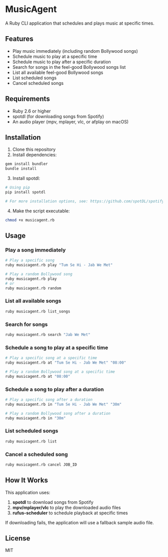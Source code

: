 # MusicAgent

A Ruby CLI application that schedules and plays music at specific times.

## Features

- Play music immediately (including random Bollywood songs)
- Schedule music to play at a specific time
- Schedule music to play after a specific duration
- Search for songs in the feel-good Bollywood songs list
- List all available feel-good Bollywood songs
- List scheduled songs
- Cancel scheduled songs

## Requirements

- Ruby 2.6 or higher
- spotdl (for downloading songs from Spotify)
- An audio player (mpv, mplayer, vlc, or afplay on macOS)

## Installation

1. Clone this repository
2. Install dependencies:

```bash
gem install bundler
bundle install
```

3. Install spotdl:

```bash
# Using pip
pip install spotdl

# For more installation options, see: https://github.com/spotDL/spotify-downloader
```

4. Make the script executable:

```bash
chmod +x musicagent.rb
```

## Usage

### Play a song immediately

```bash
# Play a specific song
ruby musicagent.rb play "Tum Se Hi - Jab We Met"

# Play a random Bollywood song
ruby musicagent.rb play
# or
ruby musicagent.rb random
```

### List all available songs

```bash
ruby musicagent.rb list_songs
```

### Search for songs

```bash
ruby musicagent.rb search "Jab We Met"
```

### Schedule a song to play at a specific time

```bash
# Play a specific song at a specific time
ruby musicagent.rb at "Tum Se Hi - Jab We Met" "08:00"

# Play a random Bollywood song at a specific time
ruby musicagent.rb at "08:00"
```

### Schedule a song to play after a duration

```bash
# Play a specific song after a duration
ruby musicagent.rb in "Tum Se Hi - Jab We Met" "30m"

# Play a random Bollywood song after a duration
ruby musicagent.rb in "30m"
```

### List scheduled songs

```bash
ruby musicagent.rb list
```

### Cancel a scheduled song

```bash
ruby musicagent.rb cancel JOB_ID
```

## How It Works

This application uses:

1. **spotdl** to download songs from Spotify
2. **mpv/mplayer/vlc** to play the downloaded audio files
3. **rufus-scheduler** to schedule playback at specific times

If downloading fails, the application will use a fallback sample audio file.

## License

MIT
